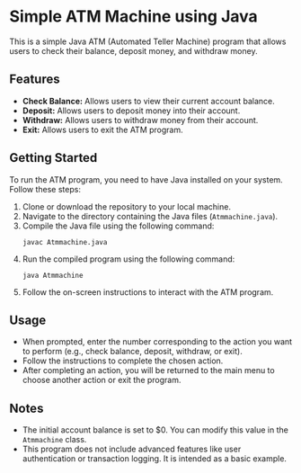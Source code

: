 # Simple ATM Machine using Java

This is a simple Java ATM (Automated Teller Machine) program that allows users to check their balance, deposit money, and withdraw money.

## Features

- **Check Balance:** Allows users to view their current account balance.
- **Deposit:** Allows users to deposit money into their account.
- **Withdraw:** Allows users to withdraw money from their account.
- **Exit:** Allows users to exit the ATM program.

## Getting Started

To run the ATM program, you need to have Java installed on your system. Follow these steps:

1. Clone or download the repository to your local machine.
2. Navigate to the directory containing the Java files (`Atmmachine.java`).
3. Compile the Java file using the following command:
    ```
    javac Atmmachine.java
    ```
4. Run the compiled program using the following command:
    ```
    java Atmmachine
    ```
5. Follow the on-screen instructions to interact with the ATM program.

## Usage

- When prompted, enter the number corresponding to the action you want to perform (e.g., check balance, deposit, withdraw, or exit).
- Follow the instructions to complete the chosen action.
- After completing an action, you will be returned to the main menu to choose another action or exit the program.

## Notes

- The initial account balance is set to $0. You can modify this value in the `Atmmachine` class.
- This program does not include advanced features like user authentication or transaction logging. It is intended as a basic example.
